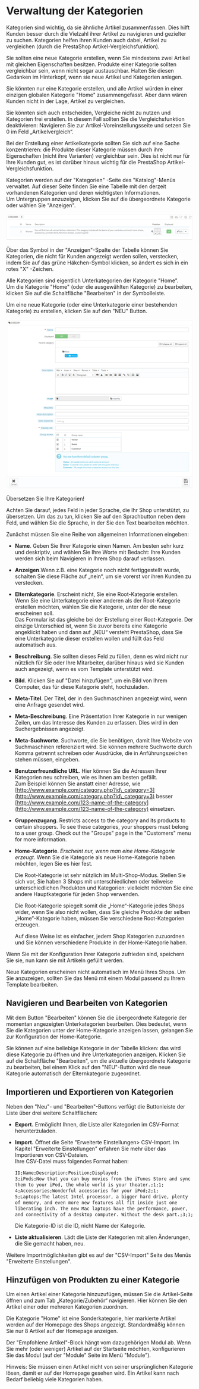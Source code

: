 # Verwaltung der Kategorien

Kategorien sind wichtig, da sie ähnliche Artikel zusammenfassen. Dies hilft Kunden besser durch die Vielzahl ihrer Artikel zu navigieren und gezielter zu suchen. Kategorien helfen ihren Kunden auch dabei, Artikel zu vergleichen (durch die PrestaShop Artikel-Vergleichsfunktion).

Sie sollten eine neue Kategorie erstellen, wenn Sie mindestens zwei Artikel mit gleichen Eigenschaften besitzen. Produkte einer Kategorie sollten vergleichbar sein, wenn nicht sogar austauschbar. Halten Sie diesen Gedanken im Hinterkopf, wenn sie neue Artikel und Kategorien anlegen.

Sie könnten nur eine Kategorie erstellen, und alle Artikel würden in einer einzigen globalen Kategorie "Home" zusammengefasst. Aber dann wären Kunden nicht in der Lage, Artikel zu vergleichen.

Sie könnten sich auch entscheiden, Vergleiche nicht zu nutzen und Kategorien frei erstellen. In diesem Fall sollten Sie die Vergleichsfunktion deaktivieren: Navigieren Sie zur Artikel-Voreinstellungsseite und setzen Sie 0 im Feld „Artikelvergleich“.

Bei der Erstellung einer Artikelkategorie sollten Sie sich auf eine Sache konzentrieren: die Produkte dieser Kategorie müssen durch ihre Eigenschaften (nicht ihre Varianten) vergleichbar sein. Dies ist nicht nur für Ihre Kunden gut, es ist darüber hinaus wichtig für die PrestaShop Artikel-Vergleichsfunktion.

Kategorien werden auf der "Kategorien" -Seite des "Katalog"-Menüs verwaltet. Auf dieser Seite finden Sie eine Tabelle mit den derzeit vorhandenen Kategorien und deren wichtigsten Informationen.\
Um Untergruppen anzuzeigen, klicken Sie auf die übergeordnete Kategorie oder wählen Sie "Anzeigen".

![](../../../.gitbook/assets/23038551.png)

Über das Symbol in der "Anzeigen"-Spalte der Tabelle können Sie Kategorien, die nicht für Kunden angezeigt werden sollen, verstecken, indem Sie auf das grüne Häkchen-Symbol klicken, so ändert es sich in ein rotes "X" -Zeichen.

Alle Kategorien sind eigentlich Unterkategorien der Kategorie "Home".\
Um die Kategorie "Home" (oder die ausgewählten Kategorie) zu bearbeiten, klicken Sie auf die Schaltfläche "Bearbeiten" in der Symbolleiste.

Um eine neue Kategorie (oder eine Unterkategorie einer bestehenden Kategorie) zu erstellen, klicken Sie auf den "NEU" Button.

![](../../../.gitbook/assets/23038553.png)

Übersetzen Sie Ihre Kategorien!

Achten Sie darauf, jedes Feld in jeder Sprache, die Ihr Shop unterstützt, zu übersetzen. Um das zu tun, klicken Sie auf den Sprachbutton neben dem Feld, und wählen Sie die Sprache, in der Sie den Text bearbeiten möchten.

Zunächst müssen Sie eine Reihe von allgemeinen Informationen eingeben:

* **Name**. Geben Sie Ihrer Kategorie einen Namen. Am besten sehr kurz und deskriptiv, und wählen Sie Ihre Worte mit Bedacht: Ihre Kunden werden sich beim Navigieren in Ihrem Shop darauf verlassen.
* **Anzeigen**.Wenn z.B. eine Kategorie noch nicht fertiggestellt wurde, schalten Sie diese Fläche auf „nein“, um sie vorerst vor ihren Kunden zu verstecken.
* **Elternkategorie**. Erscheint nicht, Sie eine Root-Kategorie erstellen. Wenn Sie eine Unterkategorie einer anderen als der Root-Kategorie erstellen möchten, wählen Sie die Kategorie, unter der die neue erscheinen soll.\
  Das Formular ist das gleiche bei der Erstellung einer Root-Kategorie. Der einzige Unterschied ist, wenn Sie zuvor bereits eine Kategorie angeklickt haben und dann auf „NEU“ versteht PrestaShop, dass Sie eine Unterkategorie dieser erstellen wollen und füllt das Feld automatisch aus.
* **Beschreibung**. Sie sollten dieses Feld zu füllen, denn es wird nicht nur nützlich für Sie oder Ihre Mitarbeiter, darüber hinaus wird sie Kunden auch angezeigt, wenn es vom Template unterstützt wird.
* **Bild**. Klicken Sie auf "Datei hinzufügen", um ein Bild von Ihrem Computer, das für diese Kategorie steht, hochzuladen.
* **Meta-Titel**. Der Titel, der in den Suchmaschinen angezeigt wird, wenn eine Anfrage gesendet wird.
* **Meta-Beschreibung**. Eine Präsentation Ihrer Kategorie in nur wenigen Zeilen, um das Interesse des Kunden zu erfassen. Dies wird in den Suchergebnissen angezeigt.
* **Meta-Suchworte**. Suchworte, die Sie benötigen, damit Ihre Website von Suchmaschinen referenziert wird. Sie können mehrere Suchworte durch Komma getrennt schreiben oder Ausdrücke, die in Anführungszeichen stehen müssen, eingeben.
* **Benutzerfreundliche URL**. Hier können Sie die Adressen Ihrer Kategorien neu schreiben, wie es Ihnen am besten gefällt.\
  &#x20;Zum Beispiel können Sie anstatt einer Adresse, wie [http://www.example.com/category.php?id\_category=3](http://www.example.com/category.php?id\_category=3) besser [http://www.example.com/123-name-of-the-category](http://www.example.com/123-name-of-the-category) einsetzen.
* **Gruppenzugang**. Restricts access to the category and its products to certain shoppers. To see these categories, your shoppers must belong to a user group. Check out the "Groups" page in the "Customers" menu for more information.
*   **Home-Kategorie**. _Erscheint nur, wenn man eine Home-Kategorie erzeugt._ Wenn Sie die Kategorie als neue Home-Kategorie haben möchten, legen Sie es hier fest.

    Die Root-Kategorie ist sehr nützlich im Multi-Shop-Modus. Stellen Sie sich vor, Sie haben 3 Shops mit unterschiedlichen oder teilweise unterschiedlichen Produkten und Kategorien: vielleicht möchten Sie eine andere Hauptkategorie für jeden Shop verwenden.

    Die Root-Kategorie spiegelt somit die „Home“-Kategorie jedes Shops wider, wenn Sie also nicht wollen, dass Sie gleiche Produkte der selben „Home“-Kategorie haben, müssen Sie verschiedene Root-Kategorien erzeugen.

    Auf diese Weise ist es einfacher, jedem Shop Kategorien  zuzuordnen und Sie können verschiedene Produkte in der Home-Kategorie haben.

Wenn Sie mit der Konfiguration Ihrer Kategorie zufrieden sind, speichern Sie sie, nun kann sie mit Artikeln gefüllt werden.

Neue Kategorien erscheinen nicht automatisch im Menü Ihres Shops. Um Sie anzuzeigen, sollten Sie das Menü mit einem Modul passend zu Ihrem Template bearbeiten.

## Navigieren und Bearbeiten von Kategorien <a href="#verwaltungderkategorien-navigierenundbearbeitenvonkategorien" id="verwaltungderkategorien-navigierenundbearbeitenvonkategorien"></a>

Mit dem Button "Bearbeiten" können Sie die übergeordnete Kategorie der momentan angezeigten Unterkategorien bearbeiten. Dies bedeutet, wenn Sie die Kategorien unter der Home-Kategorie anzeigen lassen, gelangen Sie zur Konfiguration der Home-Kategorie.

Sie können auf eine beliebige Kategorie in der Tabelle klicken: das wird diese Kategorie zu öffnen und ihre Unterkategorien anzeigen. Klicken Sie auf die Schaltfläche "Bearbeiten", um die aktuelle übergeordnete Kategorie zu bearbeiten, bei einem Klick auf den "NEU"-Button wird die neue Kategorie automatisch der Elternkategorie zugeordnet.

## Importieren und Exportieren von Kategorien <a href="#verwaltungderkategorien-importierenundexportierenvonkategorien" id="verwaltungderkategorien-importierenundexportierenvonkategorien"></a>

Neben den "Neu"- und "Bearbeiten"-Buttons verfügt die Buttonleiste der Liste über drei weitere Schaltflächen:

* **Export.** Ermöglicht Ihnen, die Liste aller Kategorien im CSV-Format herunterzuladen.
*   **Import.** Öffnet die Seite "Erweiterte Einstellungen> CSV-Import. Im Kapitel "Erweiterte Einstellungen" erfahren Sie mehr über das Importieren von CSV-Dateien.\
    Ihre CSV-Datei muss folgendes Format haben:

    ```
    ID;Name;Description;Position;Displayed;
    3;iPods;Now that you can buy movies from the iTunes Store and sync them to your iPod, the whole world is your theater.;1;1;
    4;Accessories;Wonderful accessories for your iPod;2;1;
    5;Laptops;The latest Intel processor, a bigger hard drive, plenty of memory, and even more new features all fit inside just one liberating inch. The new Mac laptops have the performance, power, and connectivity of a desktop computer. Without the desk part.;3;1;
    ```

    Die Kategorie-ID ist die ID, nicht Name der Kategorie.
* **Liste aktualisieren**. Lädt die Liste der Kategorien mit allen Änderungen, die Sie gemacht haben, neu.

Weitere Importmöglichkeiten gibt es auf der "CSV-Import" Seite des Menüs "Erweiterte Einstellungen".

## Hinzufügen von Produkten zu einer Kategorie <a href="#verwaltungderkategorien-hinzufuegenvonproduktenzueinerkategorie" id="verwaltungderkategorien-hinzufuegenvonproduktenzueinerkategorie"></a>

Um einen Artikel einer Kategorie hinzuzufügen, müssen Sie die Artikel-Seite öffnen und zum Tab „Kategorie/Zubehör“ navigieren. Hier können Sie den Artikel einer oder mehreren Kategorien zuordnen.

Die Kategorie "Home" ist eine Sonderkategorie, hier markierte Artikel werden auf der Homepage des Shops angezeigt. Standardmäßig können Sie nur 8 Artikel auf der Homepage anzeigen.

Der "Empfohlene Artikel"-Block hängt vom dazugehörigen Modul ab. Wenn Sie mehr (oder weniger) Artikel auf der Startseite möchten, konfigurieren Sie das Modul (auf der "Module" Seite im Menü "Module").

Hinweis: Sie müssen einen Artikel nicht von seiner ursprünglichen Kategorie lösen, damit er auf der Homepage gesehen wird. Ein Artikel kann nach Bedarf beliebig viele Kategorien haben.
